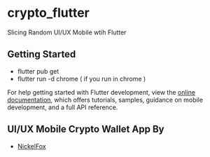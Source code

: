 # crypto_flutter

Slicing Random UI/UX Mobile wtih Flutter

## Getting Started

- flutter pub get
- flutter run -d chrome ( if you run in chrome )

For help getting started with Flutter development, view the
[online documentation](https://docs.flutter.dev/), which offers tutorials,
samples, guidance on mobile development, and a full API reference.

## UI/UX Mobile Crypto Wallet App By
- [NickelFox](https://www.figma.com/@nickelfox)
